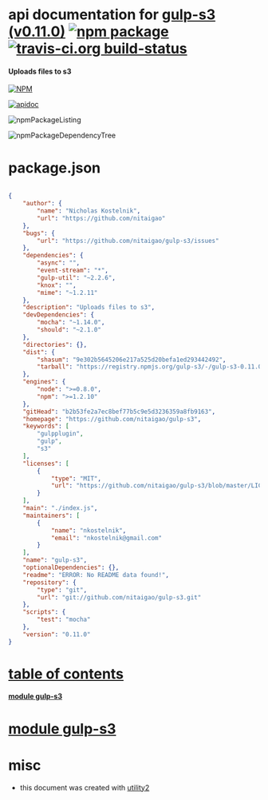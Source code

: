 # api documentation for  [gulp-s3 (v0.11.0)](https://github.com/nitaigao/gulp-s3)  [![npm package](https://img.shields.io/npm/v/npmdoc-gulp-s3.svg?style=flat-square)](https://www.npmjs.org/package/npmdoc-gulp-s3) [![travis-ci.org build-status](https://api.travis-ci.org/npmdoc/node-npmdoc-gulp-s3.svg)](https://travis-ci.org/npmdoc/node-npmdoc-gulp-s3)
#### Uploads files to s3

[![NPM](https://nodei.co/npm/gulp-s3.png?downloads=true)](https://www.npmjs.com/package/gulp-s3)

[![apidoc](https://npmdoc.github.io/node-npmdoc-gulp-s3/build/screenCapture.buildNpmdoc.browser._2Fhome_2Ftravis_2Fbuild_2Fnpmdoc_2Fnode-npmdoc-gulp-s3_2Ftmp_2Fbuild_2Fapidoc.html.png)](https://npmdoc.github.io/node-npmdoc-gulp-s3/build/apidoc.html)

![npmPackageListing](https://npmdoc.github.io/node-npmdoc-gulp-s3/build/screenCapture.npmPackageListing.svg)

![npmPackageDependencyTree](https://npmdoc.github.io/node-npmdoc-gulp-s3/build/screenCapture.npmPackageDependencyTree.svg)



# package.json

```json

{
    "author": {
        "name": "Nicholas Kostelnik",
        "url": "https://github.com/nitaigao"
    },
    "bugs": {
        "url": "https://github.com/nitaigao/gulp-s3/issues"
    },
    "dependencies": {
        "async": "",
        "event-stream": "*",
        "gulp-util": "~2.2.6",
        "knox": "",
        "mime": "~1.2.11"
    },
    "description": "Uploads files to s3",
    "devDependencies": {
        "mocha": "~1.14.0",
        "should": "~2.1.0"
    },
    "directories": {},
    "dist": {
        "shasum": "9e302b5645206e217a525d20befa1ed293442492",
        "tarball": "https://registry.npmjs.org/gulp-s3/-/gulp-s3-0.11.0.tgz"
    },
    "engines": {
        "node": ">=0.8.0",
        "npm": ">=1.2.10"
    },
    "gitHead": "b2b53fe2a7ec8bef77b5c9e5d3236359a8fb9163",
    "homepage": "https://github.com/nitaigao/gulp-s3",
    "keywords": [
        "gulpplugin",
        "gulp",
        "s3"
    ],
    "licenses": [
        {
            "type": "MIT",
            "url": "https://github.com/nitaigao/gulp-s3/blob/master/LICENSE"
        }
    ],
    "main": "./index.js",
    "maintainers": [
        {
            "name": "nkostelnik",
            "email": "nkostelnik@gmail.com"
        }
    ],
    "name": "gulp-s3",
    "optionalDependencies": {},
    "readme": "ERROR: No README data found!",
    "repository": {
        "type": "git",
        "url": "git://github.com/nitaigao/gulp-s3.git"
    },
    "scripts": {
        "test": "mocha"
    },
    "version": "0.11.0"
}
```



# <a name="apidoc.tableOfContents"></a>[table of contents](#apidoc.tableOfContents)

#### [module gulp-s3](#apidoc.module.gulp-s3)



# <a name="apidoc.module.gulp-s3"></a>[module gulp-s3](#apidoc.module.gulp-s3)



# misc
- this document was created with [utility2](https://github.com/kaizhu256/node-utility2)
